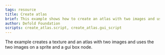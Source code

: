 ```yaml
---
tags: resource
title: Create atlas
brief: This example shows how to create an atlas with two images and use it on a sprite and in a gui
author: Defold Foundation
scripts: create_atlas.script, create_atlas.gui_script
---
```


The example creates a texture and an atlas with two images and uses the two images on a sprite and a gui box node.